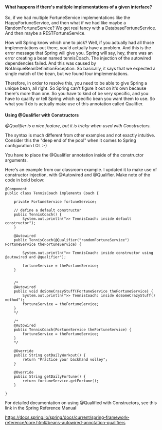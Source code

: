 #### What happens if there's multiple implementations of a given interface?

So, if we had multiple FortuneService implementations like the HappyFortuneService,
and then what if we had like maybe a RandomFortuneService?
We get real fancy with a DatabaseFortuneService. And then maybe a RESTFortuneService.

How will Spring know which one to pick? Well, if you actually had all those implementations
out there, you'd actually have a problem. And this is the error message that Spring will
give you. Spring will say, hey, there was an error creating a bean named tennisCoach.
The injection of the autowired dependencies failed. And this was caused by NoUniqueBeanDefinitionException.
So basically, it says that we expected a single match of the bean, but we found four implementations.

Therefore, in order to resolve this, you need to be able to give Spring a unique bean,
all right. So Spring can't figure it out on it's own because there's more than one.
So you have to kind of be very specific, and you have to qualify or tell Spring which
specific bean you want them to use. So what you'll do is actually make use of this 
annotation called Qualifier.

#### Using @Qualifier with Constructors
_@Qualifier is a nice feature, but it is tricky when used with Constructors._

The syntax is much different from other examples and not exactly intuitive.  Consider this the "deep end of the pool" when it comes to Spring configuration LOL :-)

 You have to place the @Qualifier annotation inside of the constructor arguments. 

Here's an example from our classroom example. I updated it to make use of constructor injection, with @Autowired and @Qualifier. Make note of the code in bold below:

```
@Component
public class TennisCoach implements Coach {

    private FortuneService fortuneService;

    // define a default constructor
    public TennisCoach() {
        System.out.println(">> TennisCoach: inside default constructor");
    }
    
    @Autowired
    public TennisCoach(@Qualifier("randomFortuneService") FortuneService theFortuneService) {

        System.out.println(">> TennisCoach: inside constructor using @autowired and @qualifier");
        
        fortuneService = theFortuneService;
    }
        
    
    /*
    @Autowired
    public void doSomeCrazyStuff(FortuneService theFortuneService) {
        System.out.println(">> TennisCoach: inside doSomeCrazyStuff() method");
        fortuneService = theFortuneService;
    }
    */
    
    /*
    @Autowired
    public TennisCoach(FortuneService theFortuneService) {
        fortuneService = theFortuneService;
    }
    */
    
    @Override
    public String getDailyWorkout() {
        return "Practice your backhand volley";
    }

    @Override
    public String getDailyFortune() {
        return fortuneService.getFortune();
    }

}
```

For detailed documentation on using @Qualified with Constructors, see this link in the Spring Reference Manual

https://docs.spring.io/spring/docs/current/spring-framework-reference/core.html#beans-autowired-annotation-qualifiers


